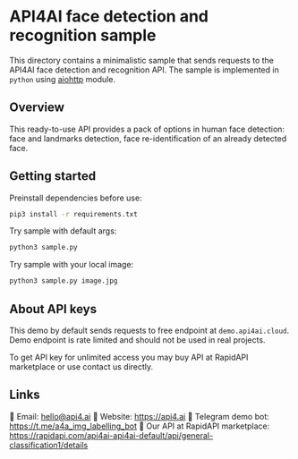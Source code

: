 # API4AI face detection and recognition sample

This directory contains a minimalistic sample that sends requests to the API4AI face detection and recognition API. The sample is implemented in `python` using [aiohttp](https://pypi.org/project/aiohttp/) module.


## Overview

This ready-to-use API provides a pack of options in human face detection: face and landmarks detection, face re-identification of an already detected face.



## Getting started

Preinstall dependencies before use:

```bash
pip3 install -r requirements.txt
```

Try sample with default args:
```bash
python3 sample.py
```

Try sample with your local image:
```bash
python3 sample.py image.jpg
```


## About API keys

This demo by default sends requests to free endpoint at `demo.api4ai.cloud`.
Demo endpoint is rate limited and should not be used in real projects.

To get API key for unlimited access you may buy API at RapidAPI marketplace or
use contact us directly.


## Links

📩 Email: hello@api4.ai
🔗 Website: https://api4.ai
🤖 Telegram demo bot: https://t.me/a4a_img_labelling_bot
🔵 Our API at RapidAPI marketplace: https://rapidapi.com/api4ai-api4ai-default/api/general-classification1/details
